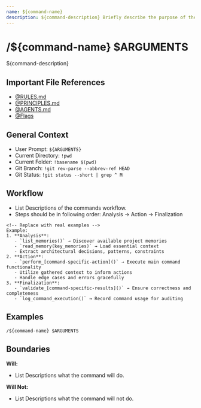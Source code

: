 ```yaml
---
name: ${command-name}
description: ${command-description} Briefly describe the purpose of the command.
---
```


# /${command-name} $ARGUMENTS

${command-description} <!-- short description about what the commands purpose. -->

## Important File References
- [@RULES.md](../RULES.md)
- [@PRINCIPLES.md](../PRINCIPLES.md)
- [@AGENTS.md](../AGENTS.md)
- [@Flags](../FLAGS.md)

## General Context

- User Prompt: 
`${ARGUMENTS}`
- Current Directory: 
`!pwd`
- Current Folder: 
`!basename $(pwd)`
- Git Branch: 
`!git rev-parse --abbrev-ref HEAD`
- Git Status: 
`!git status --short | grep ^ M`

## Workflow <!-- x = 3 -->
- List Descriptions of the commands workflow. <!-- replace with real workflow -->
- Steps should be in following order: Analysis → Action → Finalization <!-- requirement -->

```
<!-- Replace with real examples -->
Example:
1. **Analysis**:
   - `list_memories()` → Discover available project memories
   - `read_memory(key_memories)` → Load essential context
   - Extract architectural decisions, patterns, constraints
2. **Action**:
   - `perform_[command-specific-action]()` → Execute main command functionality
   - Utilize gathered context to inform actions
   - Handle edge cases and errors gracefully
3. **Finalization**:
   - `validate_[command-specific-results]()` → Ensure correctness and completeness
   - `log_command_execution()` → Record command usage for auditing
```

## Examples <!-- 3 < x < 5 -->
```
/${command-name} $ARGUMENTS
```

## Boundaries

**Will:** <!-- 3 < x < 5 -->
- List Descriptions what the command will do.

**Will Not:** <!-- 3 < x < 5 -->
- List Descriptions what the command will not do.
